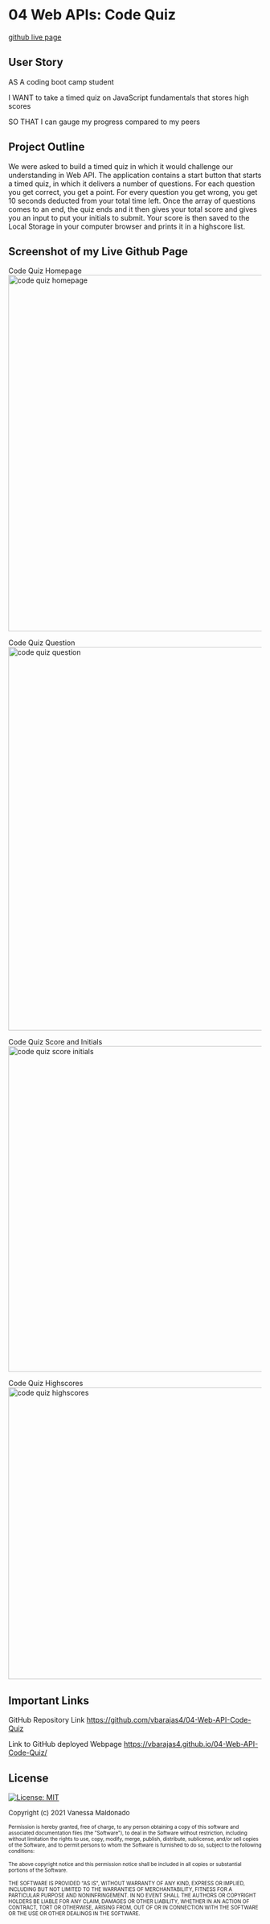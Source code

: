 # 04 Web APIs: Code Quiz
[github live page](https://vbarajas4.github.io/04-Web-API-Code-Quiz/.)


## User Story

AS A coding boot camp student

I WANT to take a timed quiz on JavaScript fundamentals that stores high scores

SO THAT I can gauge my progress compared to my peers

## Project Outline

We were asked to build a timed quiz in which it would challenge our understanding in Web API.
The application contains a start button that starts a timed quiz, in which it delivers a number of 
questions. For each question you get correct, you get a point. For every question you get wrong, 
you get 10 seconds deducted from your total time left. Once the array of questions comes to an end, 
the quiz ends and it then gives your total score and gives you an input to put your initials to 
submit. Your score is then saved to the Local Storage in your computer browser and prints it in a 
highscore list.

## Screenshot of my Live Github Page

Code Quiz Homepage
<img width="708" alt="code quiz homepage" src="https://user-images.githubusercontent.com/79430431/113497101-44407b00-94b5-11eb-8c01-330cd0810626.png">

Code Quiz Question
<img width="762" alt="code quiz question" src="https://user-images.githubusercontent.com/79430431/113497113-6639fd80-94b5-11eb-85ea-a747d6d78705.png">

Code Quiz Score and Initials
<img width="647" alt="code quiz score initials" src="https://user-images.githubusercontent.com/79430431/113497131-98e3f600-94b5-11eb-9e36-c08b46788d2f.png">

Code Quiz Highscores
<img width="580" alt="code quiz highscores" src="https://user-images.githubusercontent.com/79430431/113497142-c2048680-94b5-11eb-8ccc-206e12ab746c.png">

## Important Links 

GitHub Repository Link
https://github.com/vbarajas4/04-Web-API-Code-Quiz

Link to GitHub deployed Webpage 
https://vbarajas4.github.io/04-Web-API-Code-Quiz/


## License

[![License: MIT](https://img.shields.io/badge/License-MIT-yellow.svg)](https://opensource.org/licenses/MIT)

<font size="2">Copyright (c) 2021 Vanessa Maldonado</font>

<font size="1">Permission is hereby granted, free of charge, to any person obtaining a copy
of this software and associated documentation files (the "Software"), to deal
in the Software without restriction, including without limitation the rights
to use, copy, modify, merge, publish, distribute, sublicense, and/or sell
copies of the Software, and to permit persons to whom the Software is
furnished to do so, subject to the following conditions:

The above copyright notice and this permission notice shall be included in all
copies or substantial portions of the Software.

THE SOFTWARE IS PROVIDED "AS IS", WITHOUT WARRANTY OF ANY KIND, EXPRESS OR
IMPLIED, INCLUDING BUT NOT LIMITED TO THE WARRANTIES OF MERCHANTABILITY,
FITNESS FOR A PARTICULAR PURPOSE AND NONINFRINGEMENT. IN NO EVENT SHALL THE
AUTHORS OR COPYRIGHT HOLDERS BE LIABLE FOR ANY CLAIM, DAMAGES OR OTHER
LIABILITY, WHETHER IN AN ACTION OF CONTRACT, TORT OR OTHERWISE, ARISING FROM,
OUT OF OR IN CONNECTION WITH THE SOFTWARE OR THE USE OR OTHER DEALINGS IN THE
SOFTWARE.</font> 